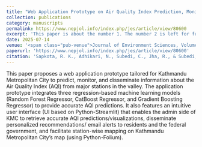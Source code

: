 ```yaml
---
title: "Web Application Prototype on Air Quality Index Prediction, Monitoring, and Information Dissemination System: Machine Learning and Python-Streamlit-based Application Tailored for Kathmandu Metropolitan City"
collection: publications
category: manuscripts
permalink: https://www.nepjol.info/index.php/jes/article/view/80600
excerpt: 'This paper is about the number 1. The number 2 is left for future work.'
date: 2025-07-14
venue: '<span class="pub-venue">Journal of Environment Sciences, Volume 11, 2025</span>'
paperurl: 'https://www.nepjol.info/index.php/jes/article/view/80600'
citation: 'Sapkota, R. K., Adhikari, N., Subedi, C., Jha, R., & Subedi, M. (2025). Web Application Prototype on Air Quality Index Prediction, Monitoring, and Information Dissemination System: Machine Learning and Python-Streamlit-based Application Tailored for Kathmandu Metropolitan City . Journal of Environment Sciences, 11(1), 28–33. https://doi.org/10.3126/jes.v11i1.80600'
---
```

This paper proposes a web application prototype tailored for Kathmandu Metropolitan City to predict, monitor, and disseminate information about the Air Quality Index (AQI) from major stations in the valley. The application prototype integrates three regression-based machine learning models (Random Forest Regressor, CatBoost Regressor, and Gradient Boosting Regressor) to provide accurate AQI predictions. It also features an intuitive user interface (UI based on Python-Streamlit) that enables the admin side of KMC to retrieve accurate AQI predictions/visualizations, disseminate personalized recommendations/ email alerts to residents and the federal government, and facilitate station-wise mapping on Kathmandu Metropolitan City’s map (using Python-Folium).